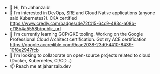 - 👋 Hi, I’m Jahanzaib! 
- 👀 I’m interested in DevOps, SRE and Cloud Native applications (anyone said Kubernetes?). CKA certified https://www.credly.com/badges/4e72f415-64d9-483c-a08b-ef18b4a5558b/public_url
- 🌱 I’m currently learning GCP/GKE tooling. Working on the Google Professional Cloud Architect certification. Got my ACE certification https://google.accredible.com/9cae2038-23d0-4410-8439-10f8e2947fcb 
- 💞️ I’m looking to collaborate on open-source projects related to cloud (Docker, Kubernetes, CI/CD...)
- 📫 Reach me at jahanzaib.dev

<!---
jahanzaib-basharat/jahanzaib-basharat is a ✨ special ✨ repository because its `README.md` (this file) appears on your GitHub profile.
You can click the Preview link to take a look at your changes.
--->
